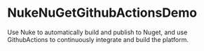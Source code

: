 # NukeNuGetGithubActionsDemo
Use Nuke to automatically build and publish to Nuget, and use GithubActions to continuously integrate and build the platform.
